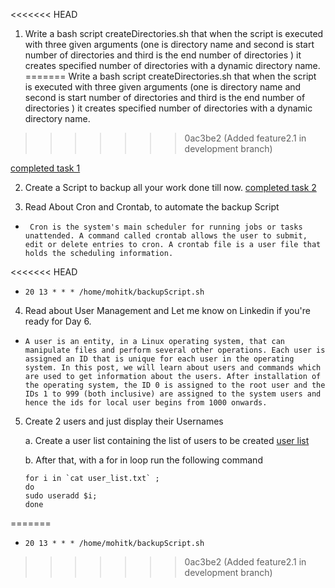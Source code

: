 <<<<<<< HEAD
1. Write a bash script createDirectories.sh that when the script is executed with three given arguments (one is directory name and second is start number of directories and third is the end number of directories ) it creates specified number of directories with a dynamic directory name.
=======
Write a bash script createDirectories.sh that when the script is executed with three given arguments (one is directory name and second is start number of directories and third is the end number of directories ) it creates specified number of directories with a dynamic directory name.
>>>>>>> 0ac3be2 (Added feature2.1 in development branch)

[completed task 1](task01.sh)

2) Create a Script to backup all your work done till now.
[completed task 2](task02.sh)

3) Read About Cron and Crontab, to automate the backup Script
- ``` Cron is the system's main scheduler for running jobs or tasks unattended. A command called crontab allows the user to submit, edit or delete entries to cron. A crontab file is a user file that holds the scheduling information.```

<<<<<<< HEAD
-  ````20 13 * * * /home/mohitk/backupScript.sh  ````

 4) Read about User Management and Let me know on Linkedin if you're ready for Day 6. 

- ```A user is an entity, in a Linux operating system, that can manipulate files and perform several other operations. Each user is assigned an ID that is unique for each user in the operating system. In this post, we will learn about users and commands which are used to get information about the users. After installation of the operating system, the ID 0 is assigned to the root user and the IDs 1 to 999 (both inclusive) are assigned to the system users and hence the ids for local user begins from 1000 onwards.```

 5) Create 2 users and just display their Usernames
    
    a. Create a user list containing the list of users to be created
    [user list](user_list.txt)

    b. After that, with a for in loop run the following command
    ````
    for i in `cat user_list.txt` ; 
    do 
    sudo useradd $i;
    done
=======
-  ````20 13 * * * /home/mohitk/backupScript.sh  ````
>>>>>>> 0ac3be2 (Added feature2.1 in development branch)
